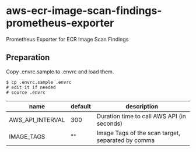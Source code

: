 # aws-ecr-image-scan-findings-prometheus-exporter
Prometheus Exporter for ECR Image Scan Findings

## Preparation

Copy .envrc.sample to .envrc and load them.

```
$ cp .envrc.sample .envrc
# edit it if needed
# source .envrc
```

|name|default|description|
|----|-------|-----------|
|AWS_API_INTERVAL|300|Duration time to call AWS API (in seconds)|
|IMAGE_TAGS|""|Image Tags of the scan target, separated by comma|
